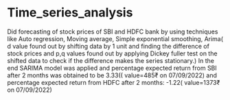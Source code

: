 # Time_series_analysis
Did forecasting of stock prices of SBI and HDFC bank by using techniques like Auto regression, Moving average, Simple exponential smoothing, Arima( d value found out by shifting data by 1 unit and finding the difference of stock prices and p,q values found out by applying Dickey fuller test on the shifted data to check if the difference makes the series stationary.)
In the end SARIMA model was applied and percentage expected return from SBI after 2 months was obtained to be 3.33(( value=485₹ on 07/09/2022) and percentage expected return from HDFC after 2 months: -1.22( value=1373₹ on 07/09/2022)
 
